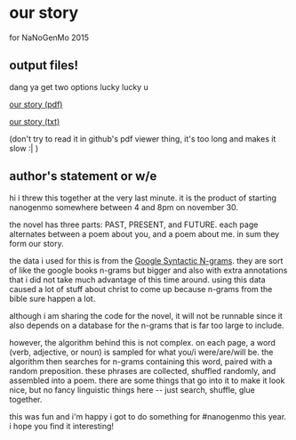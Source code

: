 # our story
for NaNoGenMo 2015

## output files!
dang ya get two options lucky lucky u

[our story (pdf)](https://github.com/thricedotted/ourstory/blob/master/our_story.pdf)

[our story (txt)](https://github.com/thricedotted/ourstory/blob/master/our_story.txt)

(don't try to read it in github's pdf viewer thing, it's too long and makes it slow :| )

## author's statement or w/e
hi i threw this together at the very last minute. it is the product of starting nanogenmo somewhere between 4 and 8pm on november 30.

the novel has three parts: PAST, PRESENT, and FUTURE. each page alternates between a poem about you, and a poem about me. in sum they form our story.

the data i used for this is from the [Google Syntactic N-grams](http://googleresearch.blogspot.com/2013/05/syntactic-ngrams-over-time.html). they are sort of like the google books n-grams but bigger and also with extra annotations that i did not take much advantage of this time around. using this data caused a lot of stuff about christ to come up because n-grams from the bible sure happen a lot.

although i am sharing the code for the novel, it will not be runnable since it also depends on a database for the n-grams that is far too large to include.

however, the algorithm behind this is not complex. on each page, a word (verb, adjective, or noun) is sampled for what you/i were/are/will be. the algorithm then searches for n-grams containing this word, paired with a random preposition. these phrases are collected, shuffled randomly, and assembled into a poem. there are some things that go into it to make it look nice, but no fancy linguistic things here -- just search, shuffle, glue together.

this was fun and i'm happy i got to do something for #nanogenmo this year. i hope you find it interesting!
